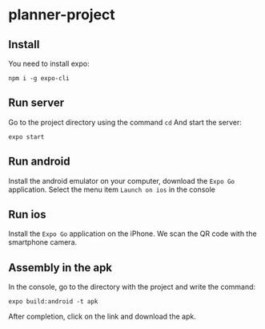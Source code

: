 # planner-project

## Install
You need to install expo:
```
npm i -g expo-cli
```

## Run server
Go to the project directory using the command `cd`
And start the server:
```
expo start
```
## Run android 
Install the android emulator on your computer, download the `Expo Go` application. Select the menu item `Launch on ios` in the console
## Run ios
Install the `Expo Go` application on the iPhone. We scan the QR code with the smartphone camera.

## Assembly in the apk
In the console, go to the directory with the project and write the command:
```
expo build:android -t apk
```
After completion, click on the link and download the apk.
